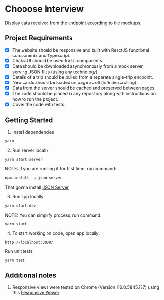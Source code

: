 # Chooose Interview

Display data received from the endpoint according to the mockups.

## Project Requirements

- [x] The website should be responsive and built with ReactJS functional components and Typescript.
- [x] ChakraUI should be used for UI components.
- [x] Data should be downloaded asynchronously from a mock server, serving JSON files (using any technology).
- [x] Details of a trip should be pulled from a separate single-trip endpoint.
- [x] New cards should be loaded on page scroll (infinite scrolling).
- [x] Data from the server should be cached and preserved between pages.
- [x] The code should be placed in any repository along with instructions on how to run the project.
- [x] Cover the code with tests.

## Getting Started

1. Install dependencies

```sh
yarn
```

2. Run server locally

```sh
yarn start:server
```

NOTE: If you are running it for first time, run command:

```sh
npm install -g json-server
```

That gonna install [JSON Server](https://github.com/typicode/json-server)

3. Run app locally

```sh
yarn start:dev
```

NOTE: You can simplify process, run command:

```sh
yarn start
```

4. To start working on code, open app locally:

```
http://localhost:3000/
```

Run unit tests

```
yarn test
```

## Additional notes

1. Responsive views were tested on Chrome (Version 116.0.5845.187) using this [Responsive Viewer](https://chrome.google.com/webstore/detail/responsive-viewer/inmopeiepgfljkpkidclfgbgbmfcennb)
